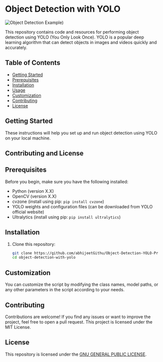 # Object Detection with YOLO

![Object Detection Example](https://miro.medium.com/v2/resize:fit:1400/format:webp/1*VXZ8CamGG2Z0M0N4t0Fmng.jpeg))

This repository contains code and resources for performing object detection using YOLO (You Only Look Once). YOLO is a popular deep learning algorithm that can detect objects in images and videos quickly and accurately.

## Table of Contents

- [Getting Started](#getting-started)
- [Prerequisites](#prerequisites)
- [Installation](#installation)
- [Usage](#usage)
- [Customization](#customization)
- [Contributing](#contributing)
- [License](#license)

## Getting Started
These instructions will help you set up and run object detection using YOLO on your local machine.

## Contributing and License


## Prerequisites

Before you begin, make sure you have the following installed:

- Python (version X.X)
- OpenCV (version X.X)
- cvzone (install using pip: `pip install cvzone`)
- YOLO weights and configuration files (can be downloaded from YOLO official website)
- Ultralytics (install using pip: `pip install ultralytics`)

## Installation

1. Clone this repository:
   ```bash
   git clone https://github.com/abhijeetGithu/Object-Detection-YOLO-Project.git
   cd object-detection-with-yolo

## Customization
You can customize the script by modifying the class names, model paths, or any other parameters in the script according to your needs.

## Contributing
Contributions are welcome! If you find any issues or want to improve the project, feel free to open a pull request.
This project is licensed under the MIT License.

## License
This repository is licensed under the [GNU GENERAL PUBLIC LICENSE](LICENSE).
